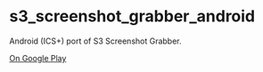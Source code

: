 s3_screenshot_grabber_android
=============================

Android (ICS+) port of S3 Screenshot Grabber.

[On Google Play](https://play.google.com/store/apps/details?id=zorio.s3grabber)